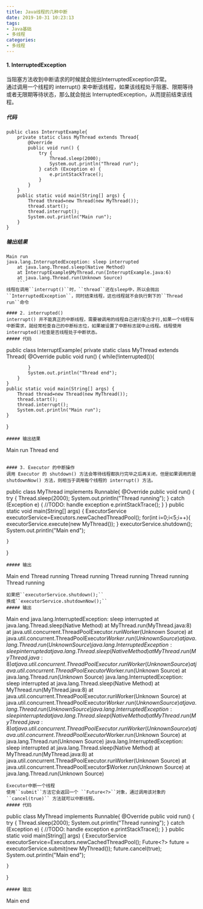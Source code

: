 ```yaml
---
title: Java线程的几种中断
date: 2019-10-31 10:23:13
tags:
- Java基础
- 多线程
categories:
- 多线程
---
```

#### 1. InterruptedException
当阻塞方法收到中断请求的时候就会抛出InterruptedException异常。  
通过调用一个线程的 interrupt() 来中断该线程，如果该线程处于阻塞、限期等待或者无限期等待状态，那么就会抛出 InterruptedException，从而提前结束该线程。
##### 代码
```
public class InterruptExample{
    private static class MyThread extends Thread{
        @Override
        public void run() {
            try {
                Thread.sleep(2000);
                System.out.println("Thread run");
            } catch (Exception e) {
                e.printStackTrace();
            }
        }
    }
    public static void main(String[] args) {
        Thread thread=new Thread(new MyThread());
        thread.start();
        thread.interrupt();
        System.out.println("Main run");
    }
}
```
##### 输出结果
```
Main run
java.lang.InterruptedException: sleep interrupted
	at java.lang.Thread.sleep(Native Method)
	at InterruptExample$MyThread.run(InterruptExample.java:6)
	at java.lang.Thread.run(Unknown Source)
    ```
线程在调用``interrupt()``时，``thread``还在sleep中，所以会抛出``InterruptedException``，同时结束线程，这也线程就不会执行剩下的``Thread run``命令

#### 2. interrupted()
interrupt() 并不能真正的中断线程，需要被调用的线程自己进行配合才行,如果一个线程有中断需求，就经常检查自己的中断标志位，如果被设置了中断标志就中止线程。线程使用interrupted()检查是否线程处于中断状态。
##### 代码
```
public class InterruptExample{
    private static class MyThread extends Thread{
        @Override
        public void run() {
            while(!interrupted()){

            }
            System.out.println("Thread end");
        }
    }
    public static void main(String[] args) {
        Thread thread=new Thread(new MyThread());
        thread.start();
        thread.interrupt();
        System.out.println("Main run");
    }
}
```
##### 输出结果
```
Main run
Thread end
```

#### 3. Executor 的中断操作
调用 Executor 的 shutdown() 方法会等待线程都执行完毕之后再关闭，但是如果调用的是 shutdownNow() 方法，则相当于调用每个线程的 interrupt() 方法。
```
public class MyThread implements Runnable{
    @Override
        public void run() {
            try {
                Thread.sleep(2000);
                System.out.println("Thread running");
            } catch (Exception e) {
                //TODO: handle exception
                e.printStackTrace();
            }
        }
    public static void main(String[] args) {
        ExecutorService executorService=Executors.newCachedThreadPool();
        for(int i=0;i<5;i++){
            executorService.execute(new MyThread());
        }
        executorService.shutdown();
        System.out.println("Main end");
        
    }
}
```
##### 输出
```
Main end
Thread running
Thread running
Thread running
Thread running
Thread running
```
如果把``executorService.shutdown();``  
换成``executorService.shutdownNow();``
##### 输出
```
Main end
java.lang.InterruptedException: sleep interrupted
	at java.lang.Thread.sleep(Native Method)
	at MyThread.run(MyThread.java:8)
	at java.util.concurrent.ThreadPoolExecutor.runWorker(Unknown Source)
	at java.util.concurrent.ThreadPoolExecutor$Worker.run(Unknown Source)
	at java.lang.Thread.run(Unknown Source)
java.lang.InterruptedException: sleep interrupted
	at java.lang.Thread.sleep(Native Method)
	at MyThread.run(MyThread.java:8)
	at java.util.concurrent.ThreadPoolExecutor.runWorker(Unknown Source)
	at java.util.concurrent.ThreadPoolExecutor$Worker.run(Unknown Source)
	at java.lang.Thread.run(Unknown Source)
java.lang.InterruptedException: sleep interrupted
	at java.lang.Thread.sleep(Native Method)
	at MyThread.run(MyThread.java:8)
	at java.util.concurrent.ThreadPoolExecutor.runWorker(Unknown Source)
	at java.util.concurrent.ThreadPoolExecutor$Worker.run(Unknown Source)
	at java.lang.Thread.run(Unknown Source)
java.lang.InterruptedException: sleep interrupted
	at java.lang.Thread.sleep(Native Method)
	at MyThread.run(MyThread.java:8)
	at java.util.concurrent.ThreadPoolExecutor.runWorker(Unknown Source)
	at java.util.concurrent.ThreadPoolExecutor$Worker.run(Unknown Source)
	at java.lang.Thread.run(Unknown Source)
java.lang.InterruptedException: sleep interrupted
	at java.lang.Thread.sleep(Native Method)
	at MyThread.run(MyThread.java:8)
	at java.util.concurrent.ThreadPoolExecutor.runWorker(Unknown Source)
	at java.util.concurrent.ThreadPoolExecutor$Worker.run(Unknown Source)
	at java.lang.Thread.run(Unknown Source)
```
Executor中断一个线程  
使用``submit``方法它会返回一个 ``Future<?>``对象，通过调用该对象的 ``cancel(true)`` 方法就可以中断线程。
##### 代码
```
public class MyThread implements Runnable{
    @Override
        public void run() {
            try {
                Thread.sleep(2000);
                System.out.println("Thread running");
            } catch (Exception e) {
                //TODO: handle exception
                e.printStackTrace();
            }
        }
    public static void main(String[] args) {
        ExecutorService executorService=Executors.newCachedThreadPool();
        Future<?> future = executorService.submit(new MyThread());
        future.cancel(true);
        System.out.println("Main end");
        
    }
}
```
##### 输出
```
Main end
```